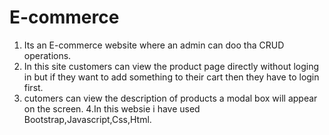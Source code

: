 # E-commerce

1.  Its an E-commerce website where an admin can doo tha CRUD operations.
2.  In this site customers can view the product page directly without loging in but if they want to add something to their cart then they have to login first.
3.  cutomers can view the description of products a modal box will appear on the screen.
4.In this websie i have used Bootstrap,Javascript,Css,Html.
